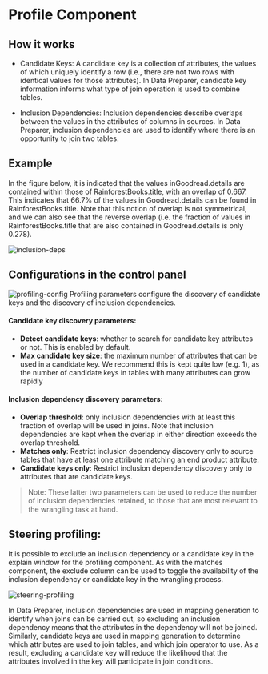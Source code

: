 # Profile Component

## How it works
- Candidate Keys: A candidate key is a collection of attributes, the values of which uniquely identify a row (i.e., there are not two rows with identical values for those attributes). In Data Preparer, candidate key information informs what type of join operation is used to combine tables.


- Inclusion Dependencies: Inclusion dependencies describe overlaps between the values in the attributes of columns in sources. In Data Preparer, inclusion dependencies are used to identify where there is an opportunity to join two tables.

## Example
In the figure below, it is indicated that the values inGoodread.details are contained within those of RainforestBooks.title, with an overlap of 0.667. This indicates that 66.7% of the values in Goodread.details can be found in RainforestBooks.title. Note that this notion of overlap is not symmetrical, and we can also see that the reverse overlap (i.e. the fraction of values in RainforestBooks.title that are also contained in Goodread.details is only 0.278).

![inclusion-deps](https://i.imgur.com/DrslRCx.png)

## Configurations in the control panel
![profiling-config](https://i.imgur.com/5ra1ubM.png)
Profiling parameters configure the discovery of candidate keys and the discovery of inclusion dependencies. 

#### Candidate key discovery parameters:
- **Detect candidate keys**: whether to search for candidate key attributes or not. This is enabled by default.
- **Max candidate key size**: the maximum number of attributes that can be used in a candidate key. We recommend this is kept quite low (e.g. 1), as the number of candidate keys in tables with many attributes can grow rapidly

#### Inclusion dependency discovery parameters:
- **Overlap threshold**: only inclusion dependencies with at least this fraction of overlap will be used in joins. Note that inclusion dependencies are kept when the overlap in either direction exceeds the overlap threshold.
- **Matches only**: Restrict inclusion dependency discovery only to source tables that have at least one attribute matching an end product attribute.
- **Candidate keys only**: Restrict inclusion dependency discovery only to attributes that are candidate keys.

> Note: These latter two parameters can be used to reduce the number of inclusion dependencies retained, to those that are most relevant to the wrangling task at hand.

## Steering profiling: 
It is possible to exclude an inclusion dependency or a candidate key in the explain window for the profiling component. As with the matches component, the exclude column can be used to toggle the availability of the inclusion dependency or candidate key in the wrangling process. 

![steering-profiling](https://i.imgur.com/WNEf8tw.png)

In Data Preparer, inclusion dependencies are used in mapping generation to identify when joins can be carried out, so excluding an inclusion dependency means that the attributes in the dependency will not be joined. Similarly, candidate keys are used in mapping generation to determine which attributes are used to join tables, and which join operator to use. As a result, excluding a candidate key will reduce the likelihood that the attributes involved in the key will participate in join conditions.